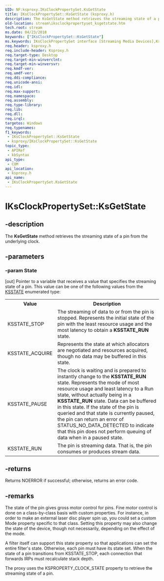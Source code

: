 ```yaml
---
UID: NF:ksproxy.IKsClockPropertySet.KsGetState
title: IKsClockPropertySet::KsGetState (ksproxy.h)
description: The KsGetState method retrieves the streaming state of a pin from the underlying clock.
old-location: stream\iksclockpropertyset_ksgetstate.htm
tech.root: stream
ms.date: 04/23/2018
keywords: ["IKsClockPropertySet::KsGetState"]
ms.keywords: IKsClockPropertySet interface [Streaming Media Devices],KsGetState method, IKsClockPropertySet.KsGetState, IKsClockPropertySet::KsGetState, KsGetState, KsGetState method [Streaming Media Devices], KsGetState method [Streaming Media Devices],IKsClockPropertySet interface, ksproxy/IKsClockPropertySet::KsGetState, ksproxy_d14aea61-913f-44f9-8fc0-08d31b9e8e50.xml, stream.iksclockpropertyset_ksgetstate
req.header: ksproxy.h
req.include-header: Ksproxy.h
req.target-type: Desktop
req.target-min-winverclnt: 
req.target-min-winversvr: 
req.kmdf-ver: 
req.umdf-ver: 
req.ddi-compliance: 
req.unicode-ansi: 
req.idl: 
req.max-support: 
req.namespace: 
req.assembly: 
req.type-library: 
req.lib: 
req.dll: 
req.irql: 
targetos: Windows
req.typenames: 
f1_keywords:
 - IKsClockPropertySet::KsGetState
 - ksproxy/IKsClockPropertySet::KsGetState
topic_type:
 - APIRef
 - kbSyntax
api_type:
 - COM
api_location:
 - ksproxy.h
api_name:
 - IKsClockPropertySet.KsGetState
---
```


# IKsClockPropertySet::KsGetState


## -description

The <b>KsGetState</b> method retrieves the streaming state of a pin from the underlying clock.

## -parameters

### -param State 

[out]
Pointer to a variable that receives a value that specifies the streaming state of a pin. This value can be one of the following values from the <a href="/windows-hardware/drivers/ddi/ks/ne-ks-ksstate">KSSTATE</a> enumerated type:

<table>
<tr>
<th>Value</th>
<th>Description</th>
</tr>
<tr>
<td>
KSSTATE_STOP

</td>
<td>
The streaming of data to or from the pin is stopped. Represents the initial state of the pin with the least resource usage and the most latency to obtain a <b>KSSTATE_RUN</b> state. 

</td>
</tr>
<tr>
<td>
KSSTATE_ACQUIRE

</td>
<td>
Represents the state at which allocators are negotiated and resources acquired, though no data may be buffered in this state.

</td>
</tr>
<tr>
<td>
KSSTATE_PAUSE

</td>
<td>
The clock is waiting and is prepared to instantly change to the <b>KSSTATE_RUN</b> state. Represents the mode of most resource usage and least latency to a Run state, without actually being in a <b>KSSTATE_RUN</b> state. Data can be buffered in this state. If the state of the pin is queried and that state is currently paused, the pin can return an error of STATUS_NO_DATA_DETECTED to indicate that this pin does not perform queuing of data when in a paused state.

</td>
</tr>
<tr>
<td>
KSSTATE_RUN

</td>
<td>
The pin is streaming data. That is, the pin consumes or produces stream data.

</td>
</tr>
</table>

## -returns

Returns NOERROR if successful; otherwise, returns an error code.

## -remarks

The state of the pin gives gross motor control for pins. Fine motor control is done on a class-by-class basis with custom properties. For instance, in order to make an external laser disc player spin up, you could set a custom Mode property specific to that class. Setting this property may also change the state of the device, though not necessarily, depending on the effect of the mode.

A filter itself can support this state property so that applications can set the entire filter's state. Otherwise, each pin must have its state set. When the state of a pin transitions from KSSTATE_STOP, each connection that forwards IRPs must recalculate stack depth.

The proxy uses the KSPROPERTY_CLOCK_STATE property to retrieve the streaming state of a pin.
